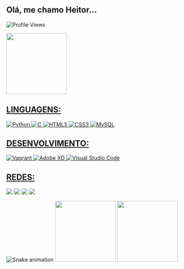 ## Olá, me chamo Heitor... 

![Profile Views](http://estruyf-github.azurewebsites.net/api/VisitorHit?user=SrGambiarra-rg&repo=SrGambiarra-rg&countColorcountColor)

<div>
  <a href="https://github.com/SrGambiarra">
  <img height="160em" src="https://github-readme-stats.vercel.app/api?username=SrGambiarra&show_icons=true&theme=midnight-purple&include_all_commits=true&count_private=true"/>
</div>

## LINGUAGENS:
  ![Python](https://img.shields.io/badge/Python-14354C?style=for-the-badge&logo=python&logoColor=white)
  ![C](https://img.shields.io/badge/c-%2300599C.svg?style=for-the-badge&logo=c&logoColor=white)
  ![HTML5](https://img.shields.io/badge/html5-%23E34F26.svg?style=for-the-badge&logo=html5&logoColor=white)
  ![CSS3](https://img.shields.io/badge/css3-%231572B6.svg?style=for-the-badge&logo=css3&logoColor=white)
  ![MySQL](https://img.shields.io/badge/mysql-%2300f.svg?style=for-the-badge&logo=mysql&logoColor=white)
  
## DESENVOLVIMENTO:
  ![Vagrant](https://img.shields.io/badge/vagrant-%231563FF.svg?style=for-the-badge&logo=vagrant&logoColor=white)
  ![Adobe XD](https://img.shields.io/badge/Adobe%20XD-470137?style=for-the-badge&logo=Adobe%20XD&logoColor=#FF61F6)
  ![Visual Studio Code](https://img.shields.io/badge/Visual%20Studio%20Code-0078d7.svg?style=for-the-badge&logo=visual-studio-code&logoColor=white)
  
 
<div> 
  <h2>REDES:</h2>
  <a href="https://www.youtube.com/channel/UCtzSRMR6zsv8ywCmm3O2XqQ" target="_blank"><img src="https://img.shields.io/badge/YouTube-FF0000?style=for-the-badge&logo=youtube&logoColor=white" target="_blank"></a>
  <a href="https://www.instagram.com/heitor_tasso/" target="_blank"><img src="https://img.shields.io/badge/-Instagram-%23E4405F?style=for-the-badge&logo=instagram&logoColor=white" target="_blank"></a>
 	<a href="https://www.twitch.tv/heitortasso" target="_blank"><img src="https://img.shields.io/badge/Twitch-9146FF?style=for-the-badge&logo=twitch&logoColor=white" target="_blank"></a>
 <a href="https://discord.gg/98v7vXxQkA" target="_blank"><img src="https://img.shields.io/badge/Discord-7289DA?style=for-the-badge&logo=discord&logoColor=white" target="_blank"></a>

![Snake animation](https://github.com/SrGambiarra/SrGambiarra/blob/output/github-contribution-grid-snake.svg)
 <img height="160em" src="https://cdn.discordapp.com/attachments/799471348492795914/870678257589170276/MacacoGIF.gif"/>
  <img height="160em" src="https://media.discordapp.net/attachments/799471348492795914/938880051259252736/thirsty-hangover.gif?width=413&height=413"/>
</div>
